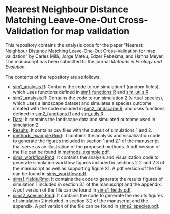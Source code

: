 # Nearest Neighbour Distance Matching Leave-One-Out Cross-Validation for map validation

This repository contains the analysis code for the paper "Nearest Neighbour Distance Matching Leave-One-Out Cross-Validation for map validation" by Carles Milà, Jorge Mateu, Edzer Pebesma, and Hanna Meyer. The manuscript has been submitted to the journal *Methods in Ecology and Evolution*.

The contents of the repository are as follows:

* [sim1_analysis.R](code/sim1_analysis.R): Contains the code to run simulation 1 (random fields), which uses functions defined in [sim1_functions.R](code/sim1_functions.R) and [sim_utils.R](code/sim_utils.R).
* [sim2_analysis.R](code/sim2_analysis.R): Contains the code to run simulation 2 (virtual species), which uses a landscape dataset and simulates a species outcome created with the code included in [sim2_landscape.R](code/sim2_landscape.R), and uses functions defined in [sim2_functions.R](code/sim2_functions.R) and [sim_utils.R](code/sim_utils.R).
* [Data](data/): It contains the landscape data and simulated outcome used in simulation 2.
* [Results](results/): It contains csv files with the output of simulations 1 and 2.
* [methods_example.Rmd](reports/methods_example.Rmd): It contains the analysis and visualization code to generate the figures included in section 1 and 2.1 of the manuscript that serve as an illustration of the proposed methods. A pdf version of the file can be found in [methods_example.pdf](reports/methods_example.pdf).
* [sims_workflow.Rmd](reports/sims_workflow.Rmd): It contains the analysis and visualization code to generate simulation workflow figures included in sections 2.2 and 2.3 of the manuscript as well as supporting figure S1. A pdf version of the file can be found in [sims_workflow.pdf](reports/sims_workflow.pdf).
* [sims1_fields.Rmd](reports/sims1_fields.Rmd): It contains the code to generate the results figures of simulation 1 included in section 3.1 of the manuscript and the appendix. A pdf version of the file can be found in [sims1_fields.pdf](reports/sims1_fields.pdf).
* [sims2_species.Rmd](reports/sims2_species.Rmd): It contains the code to generate the results figures of simulation 2 included in section 3.2 of the manuscript and the appendix. A pdf version of the file can be found in [sims2_species.pdf](reports/sims2_species.pdf).
